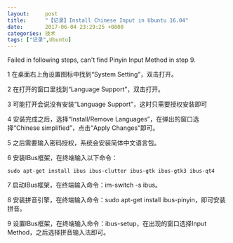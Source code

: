 ```yaml
---
layout:     post
title:      "【记录】Install Chinese Input in Ubuntu 16.04"
date:       2017-06-04 23:29:25 +0800
categories: 技术
tags: ["记录",Ubuntu]
---
```

Failed in following steps, can't find Pinyin Input Method in step 9.

1 在桌面右上角设置图标中找到“System Setting”，双击打开。

2 在打开的窗口里找到“Language Support”，双击打开。

3 可能打开会说没有安装“Language Support”，这时只需要授权安装即可

4 安装完成之后，选择“Install/Remove Languages”，在弹出的窗口选择“Chinese simplified”，点击“Apply Changes”即可。

5 之后需要输入密码授权，系统会安装简体中文语言包。

6 安装IBus框架，在终端输入以下命令：
```
sudo apt-get install ibus ibus-clutter ibus-gtk ibus-gtk3 ibus-qt4
```
7 启动IBus框架，在终端输入命令：im-switch -s ibus。

8 安装拼音引擎，在终端输入命令：sudo apt-get install ibus-pinyin，即可安装拼音。

9 设置IBus框架，在终端输入命令：ibus-setup，在出现的窗口选择Input Method，之后选择拼音输入法即可。
